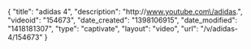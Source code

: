 {
    "title": "adidas 4",
    "description": "http:\/\/www.youtube.com\/adidas.",
    "videoid": "154673",
    "date_created": "1398106915",
    "date_modified": "1418181307",
    "type": "captivate",
    "layout": "video",
    "url": "\/v\/adidas-4\/154673"
}